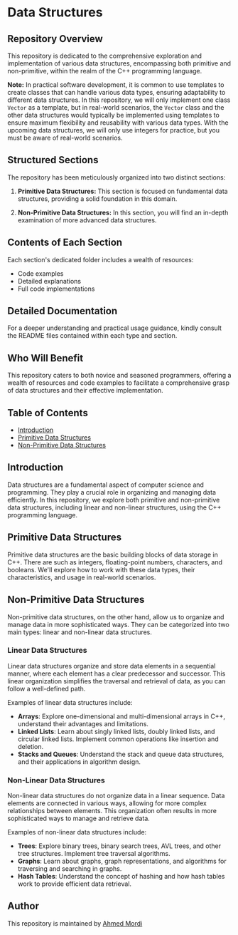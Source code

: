 # Data Structures

## Repository Overview
This repository is dedicated to the comprehensive exploration and implementation of various data structures, encompassing both primitive and non-primitive, within the realm of the C++ programming language.

**Note:** In practical software development, it is common to use templates to create classes that can handle various data types, ensuring adaptability to different data structures. In this repository, we will only implement one class `Vector` as a template, but in real-world scenarios, the `Vector` class and the other data structures would typically be implemented using templates to ensure maximum flexibility and reusability with various data types. With the upcoming data structures, we will only use integers for practice, but you must be aware of real-world scenarios.

## Structured Sections
The repository has been meticulously organized into two distinct sections:

1. **Primitive Data Structures:** This section is focused on fundamental data structures, providing a solid foundation in this domain.

2. **Non-Primitive Data Structures:** In this section, you will find an in-depth examination of more advanced data structures.

## Contents of Each Section
Each section's dedicated folder includes a wealth of resources:

- Code examples
- Detailed explanations
- Full code implementations

## Detailed Documentation
For a deeper understanding and practical usage guidance, kindly consult the README files contained within each type and section.

## Who Will Benefit
This repository caters to both novice and seasoned programmers, offering a wealth of resources and code examples to facilitate a comprehensive grasp of data structures and their effective implementation.


## Table of Contents

- [Introduction](#introduction)
- [Primitive Data Structures](#primitive-data-structures)
- [Non-Primitive Data Structures](#non-primitive-data-structures)

## Introduction

Data structures are a fundamental aspect of computer science and programming. They play a crucial role in organizing and managing data efficiently. In this repository, we explore both primitive and non-primitive data structures, including linear and non-linear structures, using the C++ programming language.

## Primitive Data Structures

Primitive data structures are the basic building blocks of data storage in C++. There are such as integers, floating-point numbers, characters, and booleans. We'll explore how to work with these data types, their characteristics, and usage in real-world scenarios.

## Non-Primitive Data Structures

Non-primitive data structures, on the other hand, allow us to organize and manage data in more sophisticated ways. They can be categorized into two main types: linear and non-linear data structures.

### Linear Data Structures

Linear data structures organize and store data elements in a sequential manner, where each element has a clear predecessor and successor. This linear organization simplifies the traversal and retrieval of data, as you can follow a well-defined path.

Examples of linear data structures include:

- **Arrays**: Explore one-dimensional and multi-dimensional arrays in C++, understand their advantages and limitations.
- **Linked Lists**: Learn about singly linked lists, doubly linked lists, and circular linked lists. Implement common operations like insertion and deletion.
- **Stacks and Queues**: Understand the stack and queue data structures, and their applications in algorithm design.

### Non-Linear Data Structures

Non-linear data structures do not organize data in a linear sequence. Data elements are connected in various ways, allowing for more complex relationships between elements. This organization often results in more sophisticated ways to manage and retrieve data. 

Examples of non-linear data structures include:

- **Trees**: Explore binary trees, binary search trees, AVL trees, and other tree structures. Implement tree traversal algorithms.
- **Graphs**: Learn about graphs, graph representations, and algorithms for traversing and searching in graphs.
- **Hash Tables**: Understand the concept of hashing and how hash tables work to provide efficient data retrieval.

## Author

This repository is maintained by [Ahmed Mordi](https://www.linkedin.com/in/ahmedmordi74/)
